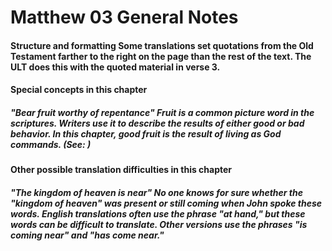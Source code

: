 
# Matthew 03 General Notes 
#### Structure and formatting  Some translations set quotations from the Old Testament farther to the right on the page than the rest of the text. The ULT does this with the quoted material in verse 3.  
#### Special concepts in this chapter  
##### "Bear fruit worthy of repentance"  Fruit is a common picture word in the scriptures. Writers use it to describe the results of either good or bad behavior. In this chapter, good fruit is the result of living as God commands. (See: )  
#### Other possible translation difficulties in this chapter  
##### "The kingdom of heaven is near"  No one knows for sure whether the "kingdom of heaven" was present or still coming when John spoke these words. English translations often use the phrase "at hand," but these words can be difficult to translate. Other versions use the phrases "is coming near" and "has come near." 
